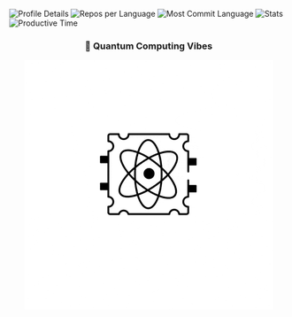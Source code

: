 ![Profile Details](http://profile-data-ashen.vercel.app/api/cards/profile-details?username=Devonav&theme=2077)
![Repos per Language](http://profile-data-ashen.vercel.app/api/cards/repos-per-language?username=Devonav&theme=2077)
![Most Commit Language](http://profile-data-ashen.vercel.app/api/cards/most-commit-language?username=Devonav&theme=2077)
![Stats](http://profile-data-ashen.vercel.app/api/cards/stats?username=Devonav&theme=2077)
![Productive Time](http://profile-data-ashen.vercel.app/api/cards/productive-time?username=Devonav&theme=2077&utcOffset=8)

<h3 align="center">🧠 Quantum Computing Vibes</h3>

<p align="center">
  <img src="./download.gif" alt="Quantum Computing Animation" />
</p>
